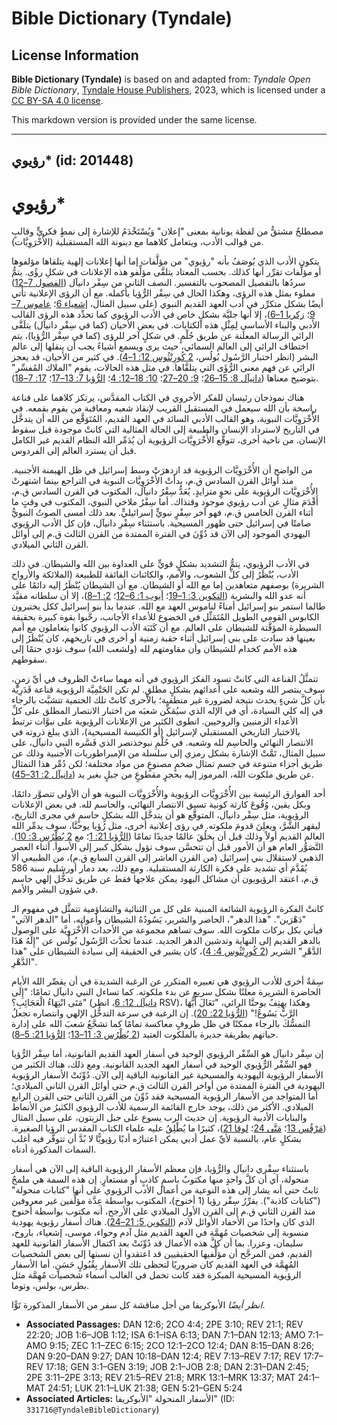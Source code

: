 # Bible Dictionary (Tyndale)

## License Information

**Bible Dictionary (Tyndale)** is based on and adapted from: _Tyndale Open Bible Dictionary_, [Tyndale House Publishers](https://tyndaleopenresources.com/), 2023, which is licensed under a [CC BY-SA 4.0 license](https://creativecommons.org/licenses/by-sa/4.0/legalcode.en).

This markdown version is provided under the same license.



--------------------------------

## رؤيوي* (id: 201448)

رؤيوي\*
=======

مصطلحٌ مشتقٌّ من لفظة يونانية بمعنى "إعلان" وَيُسْتَخْدَمُ للإشارة إلى نمطٍ فكريٍّ وقالبٍ من قوالب الأدب، ويتعامل كلاهما مع دينونة الله المستقبلية (الأُخْرَوِيَّات).

يتكون الأدب الذي يُوصَفُ بأنه "رؤيوي" من مؤلَّفات إما أنها إعلانات إلهية يتلقاها مؤلفوها أو مؤلَّفات تقرِّر أنها كذلك. بحسب المعتاد يتلقَّى مؤلِّفو هذه الإعلانات في شكلِ رؤًى. يتمُّ سردُها بالتفصيل المصحوب بالتفسير. النصف الثاني من سِفْر دانيآل ([الفصول 7–12](https://ref.ly/Dan7:1-Dan12:13)) مملوء بمثل هذه الرؤى، وهكذا الحال في سِفْر الرُّؤيا بأكمله. مع أن الرؤى الإعلانية تأتي أيضًا بشكل متكرِّر في أدب العهد القديم النبوي (على سبيل المثال، [إشعياء 6](https://ref.ly/Isa6:1-Isa6:13)؛ [عاموس 7–9](https://ref.ly/Amos7:1-Amos9:15)؛ [زكريا 1–6](https://ref.ly/Zech1:1-Zech6:15))، إلا أنها جليَّة بشكلٍ خاص في الأدب الرؤيوي كما تحدِّد هذه الرؤى القالب الأدبي والبناء الأساسي لِمِثْلِ هذه الكتابات. في بعض الأحيان (كما في سِفْر دانيآل) يتلَقَّى الرائي الرسالة المعلَنة عن طريق حُلْمٍ. في شكلٍ آخر للرؤى (كما في سِفْر الرُّؤيا)، يتم اختطاف الرائي إلى العالم السمائي، حيث يرى ويسمع أشياءً يجب أن ينقلها إلى عالم البشر (انظر اختبار الرَّسُول بُولُس، [2 كُورِنْثُوس 12: 1–4](https://ref.ly/2Cor12:1-2Cor12:4)). في كثير من الأحيان، قد يعجز الرائي عن فهم معنى الرُّؤَى التي يتلقَّاها. في مثل هذه الحالات، يقوم "الملاك المُفسِّر" بتوضيح معناها ([دانيآل 8: 15–26](https://ref.ly/Dan8:15-Dan8:26)؛ [9: 20–27](https://ref.ly/Dan9:20-Dan9:27)؛ [10: 18–12: 4](https://ref.ly/Dan10:18-Dan12:4)؛ [الرُّؤيا 7: 13–17](https://ref.ly/Rev7:13-Rev7:17)؛ [17: 7–18](https://ref.ly/Rev17:7-Rev17:18)).

هناك نموذجان رئيسان للفكر الأخروي في الكتاب المقدَّس، يرتكز كلاهما على قناعة راسخة بأن الله سيعمل في المستقبل القريب لإنقاذ شعبه ومعاقبة من يقوم بقمعه. في الأُخْرَوِيَّات النبوية، وهو القالب الأدبي السائد في العهد القديم، المُتَوَقَّع من الله أن يتدخَّل في التاريخ لاسترداد الإنسان والطبيعة إلى الحالة المثالية التي كانتْ موجودة قبل سقوط الإنسان. من ناحية أخرى، تتوقَّع الأُخْرَوِيَّات الرؤيوية أن يُدَمِّر الله النظام القديم غير الكامل قبل أن يسترد العالم إلى الفردوس.

من الواضح أن الأُخْرَوِيَّات الرؤيوية قد ازدهرَتْ وسط إسرائيل في ظل الهيمنة الأجنبية. منذ أوائل القرن السادس ق.م، بدأتْ الأُخْرَوِيَّات النبوية في التراجع بينما اشتهرتْ الأُخْرَوِيَّات الرؤيوية على نحوٍ متزايدٍ. يُعَدُّ سِفْرُ دانيآل، المكتوب في القرن السادس ق.م، أَقْدَمَ مثالٍ عن أدب رؤيوي موجود وقتذاك. أما سِفْرُ ملاخي النبوي، المكتوب في وقتٍ ما أثناء القرن الخامس ق.م، فهو آخر سِفْرٍ نبويٍّ إسرائيليٍّ. بعد ذلك أمسى الصوتُ النبويُّ صامتًا في إسرائيل حتى ظهور المسيحية. باستثناء سِفْرِ دانيآل، فإن كل الأدب الرؤيوي اليهودي الموجود إلى الآن قد دُوِّنَ في الفترة الممتدة من القرن الثالث ق.م إلى أوائل القرن الثاني الميلادي.

في الأدب الرؤيوي، يتمُّ التشديد بشكلٍ قويٍّ على العداوة بين الله والشيطان. في ذلك الأدب، يُنْظَرُ إلى كلِّ الشعوب، والأمم، والكائنات الفائقة للطبيعة (الملائكة والأرواح الشريرة) بوصفهم متعاهدين إما مع الله أو الشيطان. مع أن الشيطان يُنْظَرُ إليه دائمًا على أنه عدو الله والبشرية ([التكوين 3: 1–19](https://ref.ly/Gen3:1-Gen3:19)؛ [أيوب 1: 6–12](https://ref.ly/Job1:6-Job1:12)؛ [2: 1–8](https://ref.ly/Job2:1-Job2:8))، إلا أن سلطانه مقيَّد طالما استمر بنو إسرائيل أمناءً لناموس العهد مع الله. عندما بدأ بنو إسرائيل ككل يختبرون الكابوس القومي الطويل المُتَمَثِّل في الخضوع للأعداء الأجانب، رحَّبوا بقوة كبيرة بحقيقة السيطرة المؤقَّتة للشيطان على العالم. مع أن كَتَبَة الأدب الرؤيوي كانوا يتعاملون مع أمم بعينها قد سادت على بني إسرائيل أثناء حقبة زمنية أو أخرى في تاريخهم، كان يُنْظَرُ إلى هذه الأمم كخدام للشيطان وأن مقاومتهم لله (ولشعب الله) سوف تؤدي حتمًا إلى سقوطهم.

تتمثَّلُ القناعة التي كانتْ تسود الفكرَ الرؤيوي في أنه مهما ساءتْ الظروف في أيِّ زمنٍ، سوف ينتصر الله وشعبه على أعدائهم بشكلٍ مطلقٍ. لم تكن الحَتْمِيَّة الرؤيوية قناعة قَدَرِيَّة بأن كلَّ شيءٍ يحدث نتيجة لضرورة غير منطقية؛ بالأحرى كانتْ تلك الحتمية تتشبَّث بالرجاء في إله كلي السيادة، أي في الإله الذي سيُمَكِّن شعبَه من اختبار الانتصار المطلق على كلِّ الأعداء الزمنيين والروحيين. انطوى الكثير من الإعلانات الرؤيوية على نبوَّات ترتبط بالاختبار التاريخي المستقبلي لإسرائيل (أو الكنيسة المسيحية)، الذي يبلغ ذروته في الانتصار النهائي والحاسِم لله وشعبه. في حُلْمِ نبوخذنصر الذي فَسَّره النبي دانيآل، على سبيل المثال، تَمَّتْ الإشارة بشكل رمزي إلى سلسلة من الإمبراطوريات الأجنبية وذلك عن طريق أجزاء متنوعة في جسم تمثال ضخمٍ مصنوعٍ من مواد مختلفة؛ لكن دُمِّر هذا التمثال عن طريق ملكوت الله، المرموز إليه بحجرٍ مقطوعٍ من جبلٍ بغير يد ([دانيآل 2: 31–45](https://ref.ly/Dan2:31-Dan2:45)).

أحد الفوارق الرئيسة بين الأُخْرَوِيَّات الرؤيوية والأُخْرَوِيَّات النبوية هو أن الأولى تتصوَّر دائمًا، وبكل يقين، وُقُوعَ كارثة كونية تسبق الانتصار النهائي، والحاسم لله. في بعض الإعلانات الرؤيوية، مثل سِفْر دانيآل، المتوقَّع هو أن يتدخَّل الله بشكلٍ حاسمٍ في مجرى التاريخ، ليقهر الشَّرَّ، ويعلِنَ قدومَ ملكوته. في رؤى إعلانية أخرى، مثل رُؤيا يوحنَّا، سوف يدمِّر الله العالم القديم أولاً وذلك قبل أن يخلُقَ عالمًا جديدًا تمامًا ([الرُّؤيا 21: 1](https://ref.ly/Rev21:1)؛ مع [2 بُطْرُس 3: 10](https://ref.ly/2Pet3:10)). التَّصَوُّر العام هو أن الأمور قبل أن تتحسَّن سوف تؤول بشكل كبير إلى الأسوأ. أثناء العصر الذهبي لاستقلال بني إسرائيل (من القرن العاشر إلى القرن السابع ق.م)، من الطبيعي ألا يُقَدَّمَ أي تشديد على فكرة الكارثة المستقبلية. ومع ذلك، بعد دمار أورشليم سنة 586 ق.م، اعتقد الرؤيويون أن مشاكل اليهود يمكن علاجها فقط عن طريق تدخُّل إلهي حاسم في شؤون البشر والأمم.

كانتْ الفكرة الرؤيوية الشائعة المبنية على كل من الثنائية والتشاؤمية تتمثَّل في مفهوم الـ "دَهْرَين". "هذا الدهر"، الحاضر والشرير، يَسُودُهُ الشيطان وأعوانه، أما "الدهر الآتي" فيأتي بكل بركات ملكوت الله. سوف تساهم مجموعة من الأحداث الأُخْرَوِيَّة على الوصول بالدهر القديم إلى النهاية وتدشين الدهر الجديد. عندما تحدَّث الرَّسُول بُولُس عن "إِلَهُ هَذَا الدَّهْرِ" الشرير ([2 كُورِنْثُوس 4: 4](https://ref.ly/2Cor4:4))، كان يشير في الحقيقة إلى سيادة الشيطان على "هذا الدَّهْرِ".

سِمَةٌ أخرى للأدب الرؤيوي هي تعبيره المتكرر عن الرغبة الشديدة في أن يقصِّر الله الأيام الحاضرة الشريرة معلنًا بشكل سريع عن بدء ملكوته. كما تساءل النبي دانيآل تمامًا: "إِلَى مَتَى انْتِهَاءُ الْعَجَائِبِ؟" ([دانيآل 12: 6](https://ref.ly/Dan12:6)، انظر RSV)، وهكذا يهتِفُ يوحنَّا الرائي، "تَعَالَ أَيُّهَا الرَّبُّ يَسُوعُ!" ([الرُّؤيا 22: 20](https://ref.ly/Rev22:20)). إن الرغبة في سرعة التدخُّل الإلهي وانتصاره تجعلُ التمسُّكَ بالرجاء ممكنًا في ظل ظروفٍ معاكسة تمامًا كما تشجَّعُ شعبَ الله على إدارة حياتهم بطريقة جديرة بالملكوت العتيد ([2 بُطْرُس 3: 11–13](https://ref.ly/2Pet3:11-2Pet3:13)؛ [الرُّؤيا 21: 5–8](https://ref.ly/Rev21:5-Rev21:8)).

إن سِفْر دانيآل هو السِّفْر الرؤيوي الوحيد في أسفار العهد القديم القانونية، أما سِفْر الرُّؤيا فهو السِّفْر الرُّؤيوي الوحيد في أسفار العهد الجديد القانونية. ومع ذلك، هناك الكثير من الأسفار الرؤيوية اليهودية والمسيحية غير القانونية الباقية إلى الآن. دُوِّنَتْ الأسفار الرؤيوية اليهودية في الفترة الممتدة من أواخر القرن الثالث ق.م حتى أوائل القرن الثاني الميلادي؛ أما المتواجد من الأسفار الرؤيوية المسيحية فقد دُوِّنَ من القرن الثاني حتى القرن الرابع الميلادي. الأكثر من ذلك، يوجد خارج القائمة الرسمية للأدب الرؤيوي الكثيرُ من الأنماط والبنايات الأدبية الرؤيوية. إن حديث الرب يسوع على جبل الزيتون، على سبيل المثال ([مَرْقُس 13](https://ref.ly/Mark13:1-Mark13:37)؛ [مَتَّى 24](https://ref.ly/Matt24:1-Matt24:51)؛ [لوقا 21](https://ref.ly/Luke21:1-Luke21:38))، كثيرًا ما يُطْلِقُ عليه علماء الكتاب المقدس الرؤيا الصغيرة. بشكلٍ عام، بالنسبة لأيِّ عمل أدبي يمكن اعتبارُه أدبًا رؤيويًّا لا بُدَّ أن تتوفَّر فيه أغلب السمات المذكورة أدناه.

باستثناء سِفْري دانيآل والرُّؤيا، فإن معظم الأسفار الرؤيوية الباقية إلى الآن هي أسفار منحولة، أي أن كلَّ واحدٍ منها مكتوبٌ باسمٍ كاذبٍ أو مستعارٍ. إن هذه السمة هي ملمحٌ ثابتٌ حتى أنه يشار إلى هذه النوعية من أعمال الأدب الرؤيوي على أنها "كتابات منحولة" ("كتابات كاذبة"). يقرِّرُ سِفْر رؤيا (1 أخنوخ)، المكتوب بواسطة عِدَّة مؤلِّفين غير معروفين منذ القرن الثاني ق.م إلى القرن الأول الميلادي على الأرجح، أنه مكتوب بواسطة أخنوخ الذي كان واحدًا من الأحفاد الأوائل لآدم ([التكوين 5: 21–24](https://ref.ly/Gen5:21-Gen5:24)). هناك أسفار رؤيوية يهودية منسوبة إلى شخصيات مُهِمَّة في العهد القديم مثل آدم وحواء، موسى، إشعياء، باروخ، سليمان، وعزرا. بما أن كلَّ هذه الأعمال قد دُوِّنَتْ بعد اكتمال الأسفار القانونية للعهد القديم، فمن المرجَّح أن مؤلِّفيها الحقيقيين قد اعتقدوا أن نسبتها إلى بعض الشخصيات المُهِمَّة في العهد القديم كان ضروريًا لتحظى تلك الأسفار بِقُبُولٍ حَسَنٍ. أما الأسفار الرؤيوية المسيحية المبكرة فقد كانت تحمل في الغالب أسماء شخصيات مُهِمَّة مثل بطرس، بولس، وتوما.

*انظر أيضًا* الأبوكريفا من أجل مناقشة كل سفر من الأسفار المذكورة تَوًّا.

* **Associated Passages:** DAN 12:6; 2CO 4:4; 2PE 3:10; REV 21:1; REV 22:20; JOB 1:6–JOB 1:12; ISA 6:1–ISA 6:13; DAN 7:1–DAN 12:13; AMO 7:1–AMO 9:15; ZEC 1:1–ZEC 6:15; 2CO 12:1–2CO 12:4; DAN 8:15–DAN 8:26; DAN 9:20–DAN 9:27; DAN 10:18–DAN 12:4; REV 7:13–REV 7:17; REV 17:7–REV 17:18; GEN 3:1–GEN 3:19; JOB 2:1–JOB 2:8; DAN 2:31–DAN 2:45; 2PE 3:11–2PE 3:13; REV 21:5–REV 21:8; MRK 13:1–MRK 13:37; MAT 24:1–MAT 24:51; LUK 21:1–LUK 21:38; GEN 5:21–GEN 5:24
* **Associated Articles:** الأسفار المنحولة "الأبوكريفا" (ID: `331716@TyndaleBibleDictionary`)

